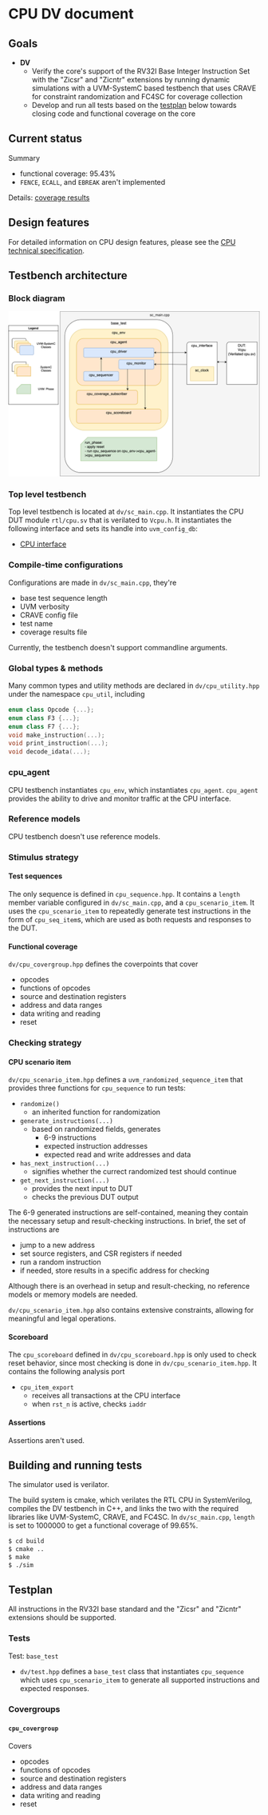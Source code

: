 # CPU DV document

<!--Document based on https://github.com/lowRISC/opentitan/blob/master/hw/dv/doc/dv_doc_template.md-->

## Goals
* **DV**
  * Verify the core's support of the RV32I Base Integer Instruction Set with the "Zicsr" and "Zicntr" extensions by running dynamic simulations with a UVM-SystemC based testbench that uses CRAVE for constraint randomization and FC4SC for coverage collection
  * Develop and run all tests based on the [testplan](#testplan) below towards closing code and functional coverage on the core

## Current status

Summary
* functional coverage: 95.43%
* `FENCE`, `ECALL`, and `EBREAK` aren't implemented

Details: [coverage results](./coverage_results.xml)

## Design features
<!-- TODO: uncomment link to the spec below -->
For detailed information on CPU design features, please see the [CPU technical specification](./technical_specification.md).

## Testbench architecture

### Block diagram
![Block diagram](./cpu_tb.svg)

### Top level testbench
Top level testbench is located at `dv/sc_main.cpp`. It instantiates the CPU DUT module `rtl/cpu.sv` that is verilated to `Vcpu.h`.
It instantiates the following interface and sets its handle into `uvm_config_db`:
* [CPU interface](../dv/cpu_if.hpp)

<!--### Common DV utility components-->
<!--No common DV utility-->

### Compile-time configurations

Configurations are made in `dv/sc_main.cpp`, they're
* base test sequence length
* UVM verbosity
* CRAVE config file
* test name
* coverage results file

Currently, the testbench doesn't support commandline arguments.

### Global types & methods
Many common types and utility methods are declared in `dv/cpu_utility.hpp` under the namespace `cpu_util`, including
```cpp
enum class Opcode {...};
enum class F3 {...};
enum class F7 {...};
void make_instruction(...);
void print_instruction(...);
void decode_idata(...);
```
### cpu_agent
CPU testbench instantiates `cpu_env`, which instantiates `cpu_agent`.
`cpu_agent` provides the ability to drive and monitor traffic at the CPU interface.

<!--### UVM RAL Model-->

### Reference models
CPU testbench doesn't use reference models.

### Stimulus strategy
#### Test sequences
The only sequence is defined in `cpu_sequence.hpp`.
It contains a `length` member variable configured in `dv/sc_main.cpp`, and a `cpu_scenario_item`. It uses the `cpu_scenario_item` to repeatedly generate test instructions in the form of `cpu_seq_item`s, which are used as both requests and responses to the DUT.

#### Functional coverage
`dv/cpu_covergroup.hpp` defines the coverpoints that cover 
* opcodes
* functions of opcodes
* source and destination registers
* address and data ranges
* data writing and reading
* reset

### Checking strategy

#### CPU scenario item
`dv/cpu_scenario_item.hpp` defines a `uvm_randomized_sequence_item` that provides three functions for `cpu_sequence` to run tests:
* `randomize()`
    * an inherited function for randomization
* `generate_instructions(...)`
    * based on randomized fields, generates
        * 6-9 instructions 
        * expected instruction addresses
        * expected read and write addresses and data
* `has_next_instruction(...)`
    * signifies whether the currect randomized test should continue
* `get_next_instruction(...)`
    * provides the next input to DUT
    * checks the previous DUT output

The 6-9 generated instructions are self-contained, meaning they contain the necessary setup and result-checking instructions. In brief, the set of instructions are
* jump to a new address
* set source registers, and CSR registers if needed
* run a random instruction
* if needed, store results in a specific address for checking

Although there is an overhead in setup and result-checking, no reference models or memory models are needed.

`dv/cpu_scenario_item.hpp` also contains extensive constraints, allowing for meaningful and legal operations. 

#### Scoreboard
The `cpu_scoreboard` defined in `dv/cpu_scoreboard.hpp` is only used to check reset behavior, since most checking is done in `dv/cpu_scenario_item.hpp`.
It contains the following analysis port
* `cpu_item_export`
    * receives all transactions at the CPU interface
    * when `rst_n` is active, checks `iaddr`

#### Assertions
Assertions aren't used.

## Building and running tests

The simulator used is verilator.

The build system is cmake, which verilates the RTL CPU in SystemVerilog, compiles the DV testbench in C++, and links the two with the required libraries like UVM-SystemC, CRAVE, and FC4SC. In `dv/sc_main.cpp`, `length` is set to 1000000 to get a functional coverage of 99.65%.

```console
$ cd build
$ cmake ..
$ make
$ ./sim
```

## Testplan

All instructions in the RV32I base standard and the "Zicsr" and "Zicntr" extensions should be supported.

### Tests
Test: `base_test`
* `dv/test.hpp` defines a `base_test` class that instantiates `cpu_sequence` which uses `cpu_scenario_item` to generate all supported instructions and expected responses.

### Covergroups

#### `cpu_covergroup`
Covers
* opcodes
* functions of opcodes
* source and destination registers
* address and data ranges
* data writing and reading
* reset
